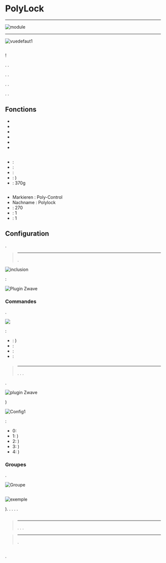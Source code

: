 # PolyLock

****

![module](images/polycontrol.polylock/module.jpg)

****

![vuedefaut1](images/polycontrol.polylock/vuedefaut1.jpg)

## 

 !

. .

. .

. .

. .

## Fonctions

-   
-   
-   
-   
-   
-   

## 

-    : 
-    : 
-    : 
-    : )
-    : 370g

## 

-   Markieren : Poly-Control
-   Nachname : Polylock
-    : 270
-    : 1
-    : 1

## Configuration

 [](https://doc.jeedom.com/de_DE/plugins/automation%20protocol/openzwave/).

> ****
>
> .

![inclusion](images/polycontrol.polylock/inclusion.jpg)

 :

![Plugin Zwave](images/polycontrol.polylock/information.jpg)

### Commandes

.

![](images/polycontrol.polylock/commandes.jpg)

 :

-    : )
-    : 
-    : 
-    : 

### 

> ****
>
> . . .

.

![ plugin Zwave](images/plugin/bouton_configuration.jpg)

)

![Config1](images/polycontrol.polylock/config1.jpg)

 :

-   0: 
-   1: )
-   2: )
-   3: )
-   4: )

### Groupes

.

![Groupe](images/polycontrol.polylock/groupe.jpg)

## 

![exemple](images/polycontrol.polylock/exemple.jpg)

). . . . .

## 

### 

> ****
>
> . . .

> ****
>
> .

## 

.
